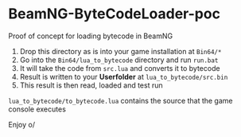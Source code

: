 # BeamNG-ByteCodeLoader-poc
Proof of concept for loading bytecode in BeamNG

1. Drop this directory as is into your game installation at `Bin64/*`
2. Go into the `Bin64/lua_to_bytecode` directory and run `run.bat`
3. It will take the code from `src.lua` and converts it to bytecode
4. Result is written to your **Userfolder** at `lua_to_bytecode/src.bin`
5. This result is then read, loaded and test run


`lua_to_bytecode/to_bytecode.lua` contains the source that the game console executes


Enjoy o/